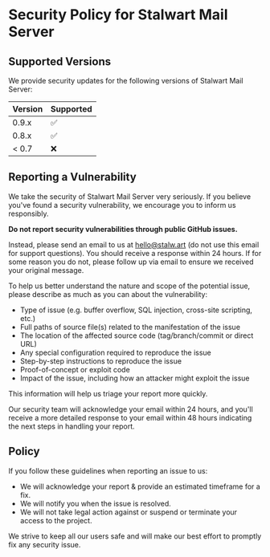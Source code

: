 # Security Policy for Stalwart Mail Server

## Supported Versions

We provide security updates for the following versions of Stalwart Mail Server:

| Version | Supported          |
| ------- | ------------------ |
| 0.9.x   | :white_check_mark: |
| 0.8.x   | :white_check_mark: |
| < 0.7   | :x:                |

## Reporting a Vulnerability

We take the security of Stalwart Mail Server very seriously. If you believe you've found a security vulnerability, we encourage you to inform us responsibly.

**Do not report security vulnerabilities through public GitHub issues.**

Instead, please send an email to us at hello@stalw.art (do not use this email for support questions). You should receive a response within 24 hours. If for some reason you do not, please follow up via email to ensure we received your original message.

To help us better understand the nature and scope of the potential issue, please describe as much as you can about the vulnerability:

- Type of issue (e.g. buffer overflow, SQL injection, cross-site scripting, etc.)
- Full paths of source file(s) related to the manifestation of the issue
- The location of the affected source code (tag/branch/commit or direct URL)
- Any special configuration required to reproduce the issue
- Step-by-step instructions to reproduce the issue
- Proof-of-concept or exploit code
- Impact of the issue, including how an attacker might exploit the issue

This information will help us triage your report more quickly.

Our security team will acknowledge your email within 24 hours, and you'll receive a more detailed response to your email within 48 hours indicating the next steps in handling your report.

## Policy

If you follow these guidelines when reporting an issue to us:

- We will acknowledge your report & provide an estimated timeframe for a fix.
- We will notify you when the issue is resolved.
- We will not take legal action against or suspend or terminate your access to the project.

We strive to keep all our users safe and will make our best effort to promptly fix any security issue.

